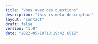 ```yaml
---
title: "Vous avez des questions"
description: "this is meta description"
layout: "contact"
draft: false
version: "1.0"
date: "2022-05-18T18:19:42.651Z"
---
```

